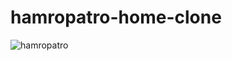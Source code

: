 # hamropatro-home-clone
![hamropatro](https://user-images.githubusercontent.com/115239975/222328634-25a8823f-ef0c-472d-99f9-068b9c2592c3.gif)
